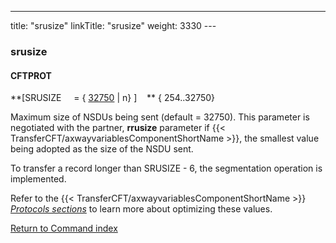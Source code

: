 ---
title: "srusize"
linkTitle: "srusize"
weight: 3330
---<span id="srusize"></span>

### srusize

#### CFTPROT

**[SRUSIZE     = { <u>32750</u>
&#124; n} ]    ** { 254..32750}

Maximum size of NSDUs being sent (default = 32750). This parameter is negotiated with
the partner, ****rrusize**** parameter
if {{< TransferCFT/axwayvariablesComponentShortName  >}}, the smallest value being adopted as the size of the NSDU
sent.

To transfer a record longer than SRUSIZE - 6, the segmentation operation
is implemented.

Refer to the {{< TransferCFT/axwayvariablesComponentShortName  >}} *[*Protocols sections*](../../../../protocols_start_here)*
to learn more about optimizing these values.

[Return to Command index](../../)
